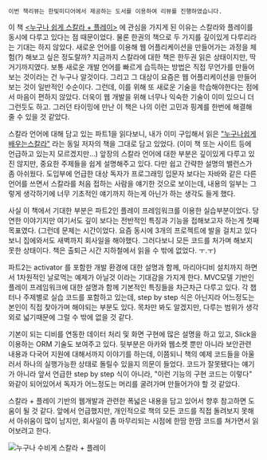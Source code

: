 `이번 책리뷰는 한빛미디어에서 제공하는 도서를 이용하여 리뷰를 진행하였습니다.`

이 책 [<누구나 쉽게 스칼라 + 플레이>](http://www.aladin.co.kr/shop/wproduct.aspx?ItemId=95055830) 에 관심을 가지게 된 이유는 스칼라와 플레이를 동시에 다루고 있다는 점 때문이었다. 물론 한권의 책으로 두 가지를 깊이있게 다루리라는 기대는 하지 않았다. 새로운 언어를 이용해 웹 어플리케이션을 만들어가는 과정을 체험(?) 해보고 싶은 정도랄까?
지금까지 스칼라에 대한 책은 한두권 읽은 상태이지만, 딱 거기까지였다. 보통 새로운 개발 언어를 빠르게 습득하는 방법은 직접 무언가를 만들어보는 것이라는 건 누구나 알것이다. 그리고 그 대상이 요즘은 웹 어플리케이션을 만들어보는 것이 일반적인 수순이다. 그런데, 이를 위해 또 새로운 기술을 학습해야한다는 점에서 마음이 편하지 않았다. 더욱이 웹 개발을 위해 너무나 익숙한 기술이 이미 있으니 더 그런듯도 하고. 
그러던 타이밍에 만난 이 책은 나의 이런 고민과 핑계를 한번에 해결해 줄 수 있을 것 같았다.

스칼라 언어에 대해 담고 있는 파트1을 읽다보니, 내가 이미 구입해서 읽은 ["누구나쉽게배우는스칼라"](http://www.hanbit.co.kr/store/books/look.php?p_code=E9704633999) 라는 동일 저자의 책을 그대로 담고 있었다. (이미 책 또는 사이트 등에 언급하고 있는지 모르겠지만...)
앞장의 스칼라 언어에 대한 부분은 깊이있게 다루고 있진 않지만, 중요한 주제들을 쉽게 설명해주고 있다. 다만 쉽고 간략한 설명의 밸런스가 좀 아쉬웠다. 도입부에 언급한 대상 독자가 프로그래밍 입문자 보다는 자바와 같은 다른 언어를 쓰면서 스칼라를 처음 접하는 사람을 얘기한 것으로 보이는데, 내용의 일부는 그렇게 생각하기에 너무 기초적인 얘기까지 하는게 아닌가 하는 생각도 들게 했다. 

사실 이 책에서 기대한 부분은 파트2인 플레이 프레임워크를 이용한 실습부분이었다. 당연한 이야기지만 여기서도 깊이 보다는 전반적인 특징과 기능을 접해보고자 하는게 첫째 목표였다. (그런데 문제는 시간이었다. 요즘 동시에 3개의 프로젝트에 발을 걸치고 있다보니 집에와서도 새벽까지 회사일을 해야했다. 그러다보니 모든 코드를 처가며 해보지 못한 상태이다. 책은 출퇴근 시간 지하철에서 읽을 수 밖에 없었다. ㅜ.ㅜ)

파트2는 activator 를 포함한 개발 환경에 대한 설명과 함께, 마리아디비 설치까지 하면서 1차원적인 날로먹는 예제가 아닐것 이라는 기대감을 가지게 한다. MVC모델 기반인 플레이 프레임워크에 대한 설명과 함께 기본적인 특징들을 차근차근 다루고 있다. 각 챕터나 주제별로 실습 코드를 포함하고 있는데, step by step 식은 아닌지라 어느정도는 본인이 직접 찾아가며 해야되는 부분도 있다. 목차만 봐도 알겠지만, 다루는 범위가 생각외로 넓기때문에 그럴 수 밖에 없을 것 같다. 

기본이 되는 디비를 연동한 데이터 처리 및 화면 구현에 많은 설명을 하고 있고, Slick을 이용하는 ORM 기술도 보여주고 있다. 뒷부분은 아카와 웹소켓 뿐만 아니라 보안관련 내용과 다국어 지원에 대해서까지 이야기를 하는데, 이쯤되니 책의 예제 코드들을 아울러서 하나의 실행가능한 상태로 돌릴수 있을지 의문이 들었다. 코드가 잘못됐다는 얘기가 아니라 앞서 언급한 step by step 식이 아니라, "이런 기능의 구현 코드는 이렇다" 와같이 되어있어서 독자가 어느정도는 머리를 굴려가며 만들어가야 할 것 같았다. 

스칼라 + 플레이 기반의 웹개발과 관련한 폭넓은 내용을 담고 있어서 향후 참고하면 도움이 될 것 같다. 앞에서 언급했지만, 개인적으로 책의 모든 코드를 직접 돌려보지 못해서 아쉬움이 많이 남지만, 회사일이 좀 마무리되는 시점에 한땀 한땀 코드를 쳐가면서 읽어보려고 한다.

![누구나 수비게 스칼라 + 플레이](https://c1.staticflickr.com/1/718/31954277603_09e2f4818c_n.jpg)
